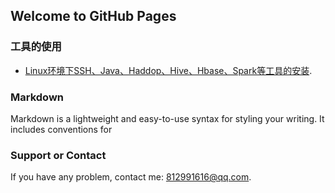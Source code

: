 ## Welcome to GitHub Pages

### 工具的使用
- [Linux环境下SSH、Java、Haddop、Hive、Hbase、Spark等工具的安装](https://xiaotaosky.github.io/blog/Linux环境下SSH、Java、Haddop、Hive、Hbase、Spark等工具的安装).


### Markdown

Markdown is a lightweight and easy-to-use syntax for styling your writing. It includes conventions for



### Support or Contact

If you have any problem, contact me: 812991616@qq.com.

